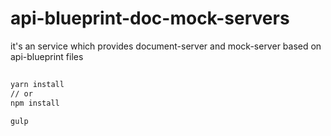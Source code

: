 # api-blueprint-doc-mock-servers
it's an service which provides document-server and mock-server based on api-blueprint files

## 

```bash
yarn install
// or
npm install

gulp
  
```